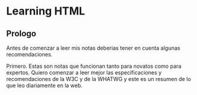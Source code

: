 # Learning HTML

## Prologo

Antes de comenzar a leer mis notas deberias tener en cuenta algunas recomendaciones.

Primero. Estas son notas que funcionan tanto para novatos como para expertos. Quiero
comenzar a leer mejor las especificaciones y recomendaciones de la W3C y de la WHATWG
y este es un resumen de lo que leo diariamente en la web.
